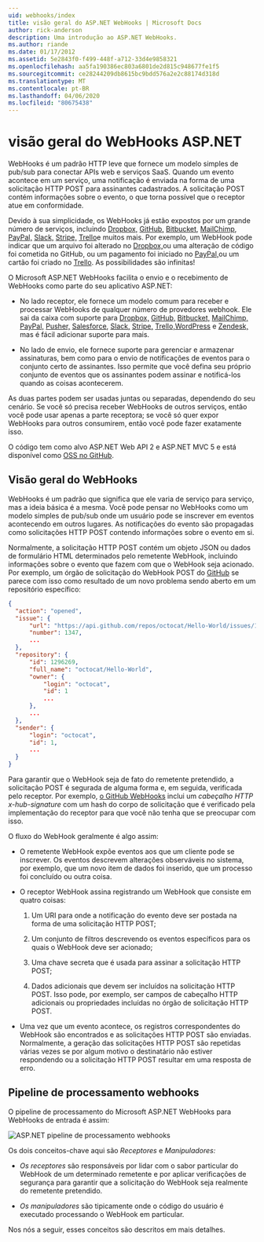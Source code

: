 ```yaml
---
uid: webhooks/index
title: visão geral do ASP.NET WebHooks | Microsoft Docs
author: rick-anderson
description: Uma introdução ao ASP.NET WebHooks.
ms.author: riande
ms.date: 01/17/2012
ms.assetid: 5e2843f0-f499-448f-a712-33d4e9858321
ms.openlocfilehash: aa5fa190386ec803a6801de2d815c948677fe1f5
ms.sourcegitcommit: ce28244209db8615bc9bdd576a2e2c88174d318d
ms.translationtype: MT
ms.contentlocale: pt-BR
ms.lasthandoff: 04/06/2020
ms.locfileid: "80675438"
---
```

# <a name="aspnet-webhooks-overview"></a>visão geral do WebHooks ASP.NET

WebHooks é um padrão HTTP leve que fornece um modelo simples de pub/sub para conectar APIs web e serviços SaaS. Quando um evento acontece em um serviço, uma notificação é enviada na forma de uma solicitação HTTP POST para assinantes cadastrados. A solicitação POST contém informações sobre o evento, o que torna possível que o receptor atue em conformidade.

Devido à sua simplicidade, os WebHooks já estão expostos por um grande número de serviços, incluindo [Dropbox,](http://dropbox.com/) [GitHub,](https://www.github.com/) [Bitbucket,](https://bitbucket.org/) [MailChimp,](http://www.mailchimp.com/) [PayPal,](http://www.paypal.com/) [Slack,](http://www.slack.com) [Stripe,](http://www.stripe.com) [Trello](http://www.trello.com/)e muitos mais. Por exemplo, um WebHook pode indicar que um arquivo foi alterado no [Dropbox,](http://dropbox.com/)ou uma alteração de código foi cometida no GitHub, ou um pagamento foi iniciado no [PayPal,](http://www.paypal.com/)ou um cartão foi criado no [Trello](http://www.trello.com/). As possibilidades são infinitas!

O Microsoft ASP.NET WebHooks facilita o envio e o recebimento de WebHooks como parte do seu aplicativo ASP.NET:

* No lado receptor, ele fornece um modelo comum para receber e processar WebHooks de qualquer número de provedores webhook. Ele sai da caixa com suporte para [Dropbox,](http://dropbox.com/) [GitHub,](https://www.github.com/) [Bitbucket,](https://bitbucket.org/) [MailChimp,](http://www.mailchimp.com/) [PayPal,](http://www.paypal.com/) [Pusher,](http://www.pusher.com) [Salesforce,](http://www.salesforce.com) [Slack,](http://www.slack.com) [Stripe,](http://www.stripe.com) [Trello,](http://www.trello.com/)[WordPress](http://www.wordpress.com) e [Zendesk,](https://www.zendesk.com/) mas é fácil adicionar suporte para mais.

* No lado de envio, ele fornece suporte para gerenciar e armazenar assinaturas, bem como para o envio de notificações de eventos para o conjunto certo de assinantes. Isso permite que você defina seu próprio conjunto de eventos que os assinantes podem assinar e notificá-los quando as coisas acontecerem.

As duas partes podem ser usadas juntas ou separadas, dependendo do seu cenário. Se você só precisa receber WebHooks de outros serviços, então você pode usar apenas a parte receptora; se você só quer expor WebHooks para outros consumirem, então você pode fazer exatamente isso.

O código tem como alvo ASP.NET Web API 2 e ASP.NET MVC 5 e está disponível como [OSS no GitHub](https://github.com/aspnet/WebHooks).

## <a name="webhooks-overview"></a>Visão geral do WebHooks

WebHooks é um padrão que significa que ele varia de serviço para serviço, mas a ideia básica é a mesma. Você pode pensar no WebHooks como um modelo simples de pub/sub onde um usuário pode se inscrever em eventos acontecendo em outros lugares. As notificações do evento são propagadas como solicitações HTTP POST contendo informações sobre o evento em si.

Normalmente, a solicitação HTTP POST contém um objeto JSON ou dados de formulário HTML determinados pelo remetente WebHook, incluindo informações sobre o evento que fazem com que o WebHook seja acionado. Por exemplo, um órgão de solicitação do WebHook POST do [GitHub](https://www.github.com/) se parece com isso como resultado de um novo problema sendo aberto em um repositório específico:

```json
{
  "action": "opened",
  "issue": {
      "url": "https://api.github.com/repos/octocat/Hello-World/issues/1347",
      "number": 1347,
      ...
  },
  "repository": {
      "id": 1296269,
      "full_name": "octocat/Hello-World",
      "owner": {
          "login": "octocat",
          "id": 1
          ...
      },
      ...
  },
  "sender": {
      "login": "octocat",
      "id": 1,
      ...
  }
}
```

Para garantir que o WebHook seja de fato do remetente pretendido, a solicitação POST é segurada de alguma forma e, em seguida, verificada pelo receptor. Por exemplo, [o GitHub WebHooks](https://developer.github.com/webhooks/) inclui um *cabeçalho HTTP x-hub-signature* com um hash do corpo de solicitação que é verificado pela implementação do receptor para que você não tenha que se preocupar com isso.

O fluxo do WebHook geralmente é algo assim:

* O remetente WebHook expõe eventos aos que um cliente pode se inscrever. Os eventos descrevem alterações observáveis no sistema, por exemplo, que um novo item de dados foi inserido, que um processo foi concluído ou outra coisa.

* O receptor WebHook assina registrando um WebHook que consiste em quatro coisas:

     1. Um URI para onde a notificação do evento deve ser postada na forma de uma solicitação HTTP POST;

     2. Um conjunto de filtros descrevendo os eventos específicos para os quais o WebHook deve ser acionado;

     3. Uma chave secreta que é usada para assinar a solicitação HTTP POST;

     4. Dados adicionais que devem ser incluídos na solicitação HTTP POST. Isso pode, por exemplo, ser campos de cabeçalho HTTP adicionais ou propriedades incluídas no órgão de solicitação HTTP POST.

* Uma vez que um evento acontece, os registros correspondentes do WebHook são encontrados e as solicitações HTTP POST são enviadas. Normalmente, a geração das solicitações HTTP POST são repetidas várias vezes se por algum motivo o destinatário não estiver respondendo ou a solicitação HTTP POST resultar em uma resposta de erro.

## <a name="webhooks-processing-pipeline"></a>Pipeline de processamento webhooks

O pipeline de processamento do Microsoft ASP.NET WebHooks para WebHooks de entrada é assim:

![ASP.NET pipeline de processamento webhooks](_static/WebHookReceivers.png)

Os dois conceitos-chave aqui são *Receptores* e *Manipuladores:*

* *Os receptores* são responsáveis por lidar com o sabor particular do WebHook de um determinado remetente e por aplicar verificações de segurança para garantir que a solicitação do WebHook seja realmente do remetente pretendido.

* *Os manipuladores* são tipicamente onde o código do usuário é executado processando o WebHook em particular.

Nos nós a seguir, esses conceitos são descritos em mais detalhes.
